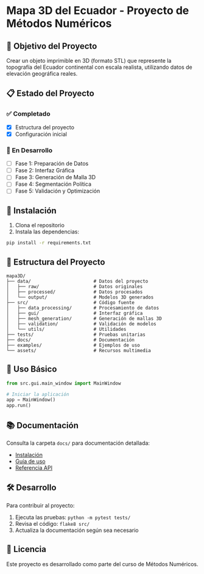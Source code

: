 # Mapa 3D del Ecuador - Proyecto de Métodos Numéricos

## 🎯 Objetivo del Proyecto
Crear un objeto imprimible en 3D (formato STL) que represente la topografía del Ecuador continental con escala realista, utilizando datos de elevación geográfica reales.

## 📋 Estado del Proyecto

### ✅ Completado
- [x] Estructura del proyecto
- [x] Configuración inicial

### 🔄 En Desarrollo
- [ ] Fase 1: Preparación de Datos
- [ ] Fase 2: Interfaz Gráfica
- [ ] Fase 3: Generación de Malla 3D
- [ ] Fase 4: Segmentación Política
- [ ] Fase 5: Validación y Optimización

## 🚀 Instalación

1. Clona el repositorio
2. Instala las dependencias:
```bash
pip install -r requirements.txt
```

## 📁 Estructura del Proyecto

```
mapa3D/
├── data/                       # Datos del proyecto
│   ├── raw/                    # Datos originales
│   ├── processed/              # Datos procesados
│   └── output/                 # Modelos 3D generados
├── src/                        # Código fuente
│   ├── data_processing/        # Procesamiento de datos
│   ├── gui/                    # Interfaz gráfica
│   ├── mesh_generation/        # Generación de mallas 3D
│   ├── validation/             # Validación de modelos
│   └── utils/                  # Utilidades
├── tests/                      # Pruebas unitarias
├── docs/                       # Documentación
├── examples/                   # Ejemplos de uso
└── assets/                     # Recursos multimedia
```

## 🎯 Uso Básico

```python
from src.gui.main_window import MainWindow

# Iniciar la aplicación
app = MainWindow()
app.run()
```

## 📚 Documentación

Consulta la carpeta `docs/` para documentación detallada:
- [Instalación](docs/installation.md)
- [Guía de uso](docs/usage.md)
- [Referencia API](docs/api_reference.md)

## 🛠️ Desarrollo

Para contribuir al proyecto:
1. Ejecuta las pruebas: `python -m pytest tests/`
2. Revisa el código: `flake8 src/`
3. Actualiza la documentación según sea necesario

## 📄 Licencia

Este proyecto es desarrollado como parte del curso de Métodos Numéricos.
